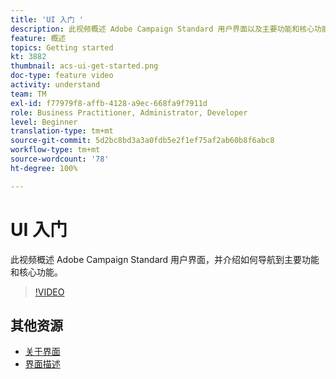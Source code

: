 ```yaml
---
title: 'UI 入门 '
description: 此视频概述 Adobe Campaign Standard 用户界面以及主要功能和核心功能。
feature: 概述
topics: Getting started
kt: 3882
thumbnail: acs-ui-get-started.png
doc-type: feature video
activity: understand
team: TM
exl-id: f77979f8-affb-4128-a9ec-668fa9f7911d
role: Business Practitioner, Administrator, Developer
level: Beginner
translation-type: tm+mt
source-git-commit: 5d2bc8bd3a3a0fdb5e2f1ef75af2ab60b8f6abc8
workflow-type: tm+mt
source-wordcount: '78'
ht-degree: 100%

---
```


# UI 入门

此视频概述 Adobe Campaign Standard 用户界面，并介绍如何导航到主要功能和核心功能。

>[!VIDEO](https://video.tv.adobe.com/v/18469?quality=12)

## 其他资源

* [关于界面](https://experienceleague.adobe.com/docs/campaign-standard/using/getting-started/discovering-the-interface/about-the-interface.html?lang=zh-Hans)
* [界面描述](https://experienceleague.adobe.com/docs/campaign-standard/using/getting-started/discovering-the-interface/interface-description.html?lang=zh-Hans)
